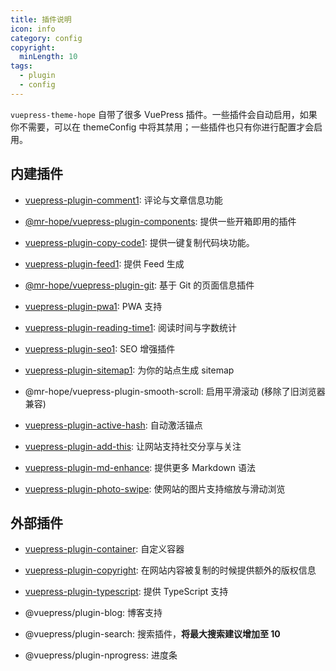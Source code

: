 ```yaml
---
title: 插件说明
icon: info
category: config
copyright:
  minLength: 10
tags:
  - plugin
  - config
---
```


`vuepress-theme-hope` 自带了很多 VuePress 插件。一些插件会自动启用，如果你不需要，可以在 themeConfig 中将其禁用；一些插件也只有你进行配置才会启用。

<!-- more -->

## 内建插件

- [vuepress-plugin-comment1][comment]: 评论与文章信息功能

- [@mr-hope/vuepress-plugin-components][components]: 提供一些开箱即用的插件

- [vuepress-plugin-copy-code1][copy-code]: 提供一键复制代码块功能。

- [vuepress-plugin-feed1][feed]: 提供 Feed 生成

- [@mr-hope/vuepress-plugin-git][git]: 基于 Git 的页面信息插件

- [vuepress-plugin-pwa1][pwa]: PWA 支持

- [vuepress-plugin-reading-time1][reading-time]: 阅读时间与字数统计

- [vuepress-plugin-seo1][seo]: SEO 增强插件

- [vuepress-plugin-sitemap1][sitemap]: 为你的站点生成 sitemap

- @mr-hope/vuepress-plugin-smooth-scroll: 启用平滑滚动 (移除了旧浏览器兼容)

- [vuepress-plugin-active-hash][active-hash]: 自动激活锚点

- [vuepress-plugin-add-this][add-this]: 让网站支持社交分享与关注

- [vuepress-plugin-md-enhance][md-enhance]: 提供更多 Markdown 语法

- [vuepress-plugin-photo-swipe][photo-swipe]: 使网站的图片支持缩放与滑动浏览

## 外部插件

- [vuepress-plugin-container](container.md): 自定义容器

- [vuepress-plugin-copyright](copyright.md): 在网站内容被复制的时候提供额外的版权信息

- [vuepress-plugin-typescript](../../guide/feature/typescript.md): 提供 TypeScript 支持

- @vuepress/plugin-blog: 博客支持

- @vuepress/plugin-search: 搜索插件，**将最大搜索建议增加至 10**

- @vuepress/plugin-nprogress: 进度条

[active-hash]: https://vuepress-theme-hope.github.io/v1/active-hash/zh/
[add-this]: https://vuepress-theme-hope.github.io/v1/add-this/zh/
[comment]: https://vuepress-theme-hope.github.io/v1/comment/zh/
[components]: https://vuepress-theme-hope.github.io/v1/components/zh/
[copy-code]: https://vuepress-theme-hope.github.io/v1/copy-code/zh/
[feed]: https://vuepress-theme-hope.github.io/v1/feed/zh/
[git]: https://vuepress-theme-hope.github.io/v1/git/zh/
[md-enhance]: https://vuepress-theme-hope.github.io/v1/md-enhance/zh/
[photo-swipe]: https://vuepress-theme-hope.github.io/v1/photo-swipe/zh/
[pwa]: https://vuepress-theme-hope.github.io/v1/pwa/zh/
[reading-time]: https://vuepress-theme-hope.github.io/v1/reading-time/zh/
[seo]: https://vuepress-theme-hope.github.io/v1/seo/zh/
[sitemap]: https://vuepress-theme-hope.github.io/v1/sitemap/zh/
